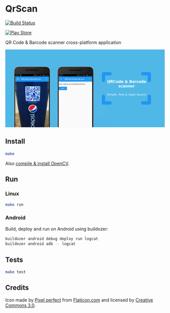 # QrScan

[![Build Status](https://secure.travis-ci.org/AndreMiras/QrScan.png?branch=develop)](http://travis-ci.org/AndreMiras/QrScan)

<a href="https://play.google.com/store/apps/details?id=com.github.andremiras.qrscan"><img src="https://cdn.rawgit.com/steverichey/google-play-badge-svg/master/img/en_get.svg" alt="Play Store" width="20%"></a>

QR Code &amp; Barcode scanner cross-platform application

<img src="https://raw.githubusercontent.com/AndreMiras/QrScan/develop/docs/images/play_feature_graphic.png" alt="Feature graphics">

## Install
```sh
make
```
Also [compile & install OpenCV](https://github.com/AndreMiras/garden.zbarcam/blob/develop/OpenCV.md).


## Run

### Linux
```sh
make run
```

### Android
Build, deploy and run on Android using buildozer:
```sh
buildozer android debug deploy run logcat
buildozer android adb -- logcat
```

## Tests
```sh
make test
```


## Credits

Icon made by [Pixel perfect](https://www.flaticon.com/authors/pixel-perfect) from [Flaticon.com](https://www.flaticon.com/) and licensed by [Creative Commons 3.0](http://creativecommons.org/licenses/by/3.0/).
